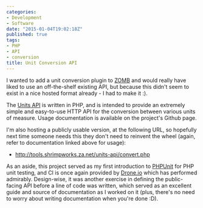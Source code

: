 ```yaml
---
categories:
- Development
- Software
date: "2015-01-04T19:02:18Z"
published: true
tags:
- PHP
- API
- conversion
title: Unit Conversion API
---
```


I wanted to add a unit conversion plugin to
[ZOMB](https://github.com/shrimpza/zomb) and would really have liked to
use an off-the-shelf existing API, but because this didn't seem to exist
in a nice hosted format already - I had to make it :).

The [Units API](https://shrimpza.github.io/units-api) is written in PHP,
and is intended to provide an extremely simple and easy-to-use HTTP API
for the conversion between various units of measure. Usage documentation
is available on the project's Github page.

I'm also hosting a publicly usable version, at the following URL, so
hopefully next time someone needs this they don't need to reinvent the
wheel (again, refer to documentation linked above for usage):

- <http://tools.shrimpworks.za.net/units-api/convert.php>

As an aside, this project served as my first introduction to
[PHPUnit](http://phpunit.de/) for PHP unit testing, and CI is once again
provided by [Drone.io](https://drone.io/github.com/shrimpza/units-api)
which has performed admirably. Design-wise, it was another exercise in
defining the public-facing API before a line of code was written, which
served as an excellent guide and source of documentation as I worked on
it (plus, there's no need to worry about writing documentation when
you're done :D).
